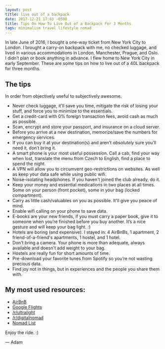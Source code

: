 ```yaml
---
layout: post
title: live out of a backpack
date: 2017-12-21 17:03 -0500
title: Tips On How To Live Out of a Backpack For 3 Months
tags: minimalism travel lifestyle nomad
---
```


In late June of 2016, I bought a one-way ticket from New York City to London. I brought a carry-on backpack with me, no checked luggage, and lived in various accommodations in London, Manchester, Prague, and Oslo. I didn’t plan or book anything in advance. I flew home to New York City in early September. These are some tips on how to live out of a 40L backpack for three months.

## The tips
In order from objectively useful to subjectively awesome.

* Never check luggage, it'll save you time, mitigate the risk of losing your stuff, and force you to minimize to the essentials. 
* Get a credit-card with 0% foreign transaction fees, avoid cash as much as possible.
* Scan, encrypt and store your passport, and insurance on a cloud server.
* Before you arrive at a new destination, memorize/save the numbers for emergency services.
* If you can buy it at your destination(s) and aren't *absolutely* sure you’ll need it, don’t bring it. 
* A smart phone is your most useful possession. Call a cab, find your way when lost, translate the menu from Czech to English, find a place to spend the night.
* A VPN will allow you to circumvent geo-restrictions on websites. As well as keep your data safe while using public wifi.
* Noise-isolating headphones. If you haven't joined the club already, do it.
* Keep your money and essential medications in two places at all times. Some on your person (front pocket), some in your bag (locked compartment).
* Carry as little cash/valuables on you as possible. It'll give you peace of mind.
* Enable wifi calling on your phone to save data.
* E-books are your new friends, if you must carry a paper book, give it to someone when you’re finished before you buy another. It’s a nice gesture and will keep your bag light. :)
* Hotels are boring (and expensive). I stayed in: 4 AirBnBs, 1 apartment, 2 friend-of-a-friend's apartments, 1 hostel, and 1 hotel.
* Don't bring a camera. Your phone is more than adequate, always available and doesn't add weight to your bag.
* Hostels are really fun for short amounts of time.
* Pre-download your favorite tunes from Spotify so you’re not wasting precious data.
* Find joy not in things, but in experiences and the people you share them with.

## My most used resources:
* [AirBnB](https://airbnb.com)
* [Google Flights](https://flights.google.com)
* [/r/ultralight](https://reddit.com/r/ultralight)
* [/r/digitalnomad](https://reddit.com/r/digitalnomad)
* [Nomad List](https://nomadlist.com)


Enjoy the ride. :)

— Adam